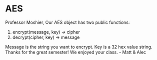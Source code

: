 # AES

Professor Moshier, 
Our AES object has two public functions: 

1) encrypt(message, key) -> cipher 
2) decrypt(cipher, key) -> message 

Message is the string you want to encrypt. Key is a 32 hex value string. 
Thanks for the great semester! We enjoyed your class. 
\- Matt & Alec
